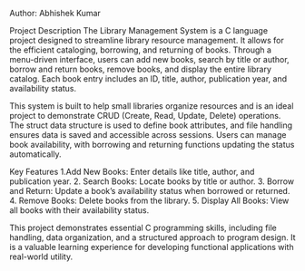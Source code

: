 Author: Abhishek Kumar

Project Description
The Library Management System is a C language project designed to streamline library resource management. It allows for the efficient cataloging, borrowing, and returning of books. Through a menu-driven interface, users can add new books, search by title or author, borrow and return books, remove books, and display the entire library catalog. Each book entry includes an ID, title, author, publication year, and availability status.

This system is built to help small libraries organize resources and is an ideal project to demonstrate CRUD (Create, Read, Update, Delete) operations. The struct data structure is used to define book attributes, and file handling ensures data is saved and accessible across sessions. Users can manage book availability, with borrowing and returning functions updating the status automatically.

Key Features
1.Add New Books: Enter details like title, author, and publication year.
2. Search Books: Locate books by title or author.
3. Borrow and Return: Update a book’s availability status when borrowed or returned.
4. Remove Books: Delete books from the library.
5. Display All Books: View all books with their availability status.

This project demonstrates essential C programming skills, including file handling, data organization, and a structured approach to program design. It is a valuable learning experience for developing functional applications with real-world utility.
